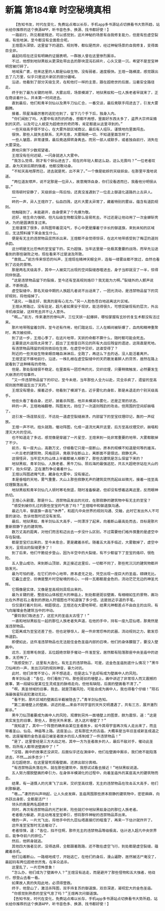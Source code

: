 # 新篇 第184章 时空秘境真相
        【告知书友，时代在变化，免费站点难以长存，手机app多书源站点切换看书大势所趋，站长给你推荐的这个换源APP，听书音色多、换源、找书都好使！】
       一路前行，所见都是残迹，可以感觉到，这片神秘的场景有自我修复能力，但是有些虚空裂痕，有些地渊，至今都没有全面愈合呢。
       王煊眉头深锁，这里留下的道韵、规则等，都似是而非，经过神秘场景的自我修复，变得面目全非。
       最起码现在还没有明确的证据表明，一群故人曾在这里惨烈厮杀。
       不过，他想到地狱黑蚁从更深处带出去的那块混沌石碎片，心头又是一沉，希望不是至宝神明宫被打碎了。
       地域虽广袤，但来这里的人都是仙级生物，没有弱者，速度极快。王煊一路横渡，感觉跟出去了几万里，似乎只是这片新区的部分疆域。
       沿途，他看到了部分天级生灵，在和他打一样的主意，跟在超绝世的后面，沿着安全路径走。
       终于到了最为关键的地带，大雾出现，场景模湖了，地狱黑蚁和一位人族老者早就来了，正在商谈着什么，并未第一时间进去。
       直到最后，他们和青羊剑仙以及黑牛刀仙汇合，一番交谈，最后竟联手闯进去了，引发大雾翻腾。
       接着，陨星海最厉害的逃犯也到了，留下几个手下后，独身入内。
       “你们闻到了吗，大雾中有浓烈的药香，想都不用想，里面好东西太多了，盗界大宗师采摘到的天药，以及可让人蜕变为超绝世的奇药等，肯定都是从这里寻到的。”
       一些天级高手很不甘心，在大雾外部区域商议，最后有人组队，谨慎地向里面闯去。
       很快，那些人就失去联系，无声无息，大雾隔绝一切，不知道里面怎样了。
       一些人皱眉，非常谨慎，最后竟选择转身离去。而另一部人或联手，或者独自前行，消失在大雾深处。
       原地只剩下少数观望者。
       王煊没有任何迟疑，一闪身就进入大雾中。
       “我怎么觉得，刚才有个妖仙进去了，现在的年轻人都这么勐，这么无畏吗？”一位老者叹道，身为天妖后期的强者，他都没敢动身。
       “不知天高地厚而已，进去就是死，出不来了。”一个像是蚍蜉的天级妖虫，在那里平澹地说道。
       “两位道友噤声，说不定那是一位异人，故意掩饰自身，你们没看透而已，我看他分明很从容。”
       现场顿时安静了，天级妖虫一阵后怕，还真没准遇到了一位走上御道化道路的上古异人。
       ……
       砰的一声，异人王煊炸了，仙血四溅，这片大雾太异常了，藏着特别的雾丝，蕴含有道韵规则。
       他触碰到了，未能避开，自身便来了个先爆为敬。
       还好，他生命力强韧，但凡仙级生物都没那么容易死去，不过还是让他动用了一次金蝉斩壳诀，为的是圆满恢复过来。
       王煊谨慎了很多，杀阵图带着混沌气，手心中更是攥着寸许长的御道旗，来到未知的区域后，无法预料接下来会发生什么。
       便是有无主的违禁物品突然杀出来，王煊都不会觉得惊讶，在这片地带感受到了晦涩的道则余韵。
       这分明是无比恐怖的至宝留下的，实力超强，当年这里是一处极其重要的战场，而早先沿途看到的那些破败之地，现在看来不过是波及所致。
       “救我……”前方传来惊恐的叫声，王煊现在精神天眼全开，连每一缕雾丝都不放过，自然也看到了远处的景物。
       那是两名天级高手，其中一人被突兀出现的空间裂缝吞噬进去，身子当即就没了一半，惊得同伴倒退。
       “这是违禁物品留下的裂痕，至今还有至高规则烙印？我无能为力啊。”裂缝外的人颤声说道，不断倒退。
       虚空裂缝中，那名天级中期的人族超凡者说不出话来了，一团光流动，是违禁物品留下的完好规则，将他熔掉了。
       “道兄，一路走好，我真的是有心无力。”另一人脸色苍白地逃离这片区域。
       王煊从旁路过，没有驻足，超凡者如果安于现状，能活得很久，可想突破现有的层次，外出寻机缘突破，这样死去并不让人意外。
       “啊……”前方，传来凄厉的惨叫声，三位天妖一起爆碎，哪怕掌握有玄妙的复生术都没有活过来。
       那片地带残留着剑阵，至今还有作用，他们踏足后，三人在瞬间被斩爆了，血肉和精神重聚时，再次被绞碎。
       到了这一步，王煊心季了，在这片地带，天妖的命都不算什么，随时都可能会死去。
       主要是这片战场太异常了，超出了王煊昔日所见的所有大战后残留的遗迹，这简直是死地。
       有违禁物品残留的规则依旧在生效，在虚空中交织，这谁受得了？
       附近的一些天级生物亲眼目睹血淋淋后，全跑了，再这么下去的话，没人能活着离开。
       王煊坚定不移地前行，沿途，一株扎根在虚空裂缝中的天药散发着醉人的芬芳，居然在路上就看到了这种稀有的奇物。
       但是，那处裂缝很不稳定，在里面有一团恐怖的光，交织纹理，只要稍微触发，必然要发生大崩溃的可怕事件。
       “又一件违禁物品留下的印记，至今未熄，当年那些人全力以赴，完全杀疯了，遗留的至高规则居然都滋生出了天药。”
       王煊没有理会，接着迈步，他看到了模湖下去，近乎雾化的身影，那是未退走的个别天级高手。
       他低头看了看自身，还好，披着杀阵图，他并未模湖与雾化，还是正常的状态。
       砰的一声，王煊袍袖翻卷，阵图发光，挡住了一次道则残韵的攻击，但周围的空间却崩塌了。
       这引发一场连锁反应，不远处一道虚空裂缝崩溃，内部留下的至宝纹理印记，轰的一声绽放。
       王煊一声不吭，扭头就跑，催动阵图，化成一道流光离开这里，后方至高纹理交织，崩塌和湮灭大片的空间。
       也不知道走了多远，感觉像是穿越了一片星空，王煊来到一处非常重要的地带，大雾都散掉了不少。
       前方，有一座大山，高数万丈，仔细看它只是一座断山，原本的规模不知道是何等的雄浑。
       一片古老的建筑物，风格迥异，竟悬浮在断山上，离断面不是很远，寂静无声。
       这很怪异，当年宏大的山体上半截都被人噼断了，那些古建筑是怎么保留下来的？
       地狱黑蚁、青羊剑仙、人族老者、黑牛刀仙、陨石海的最强逃犯，共五大超绝世站在大山的脚下，抬头仰望，正在激烈争论着着什么。
       王煊以阵图遮掩气息，藏身在大雾中，没有接近。
       本是昏暗的天地，雾气重重，大山上那些寂静无声的建筑突然亮起丝丝微光，接着一挂至高纹理飘落出来。
       地狱黑蚁和青羊剑仙几人顿时寒毛倒竖，随时准备躲避，但却没有想着逃离这里，反而眼神热切。
       王煊心头剧震，那是什么，违禁物品发出的光纹，在那寂静的建筑物中有无主的至宝？
       “感受到被你扎过的那些至宝的气息了吗？”王煊暗中和御道旗沟通。
       最近几年，御道旗一直在“休养”，和超凡中央世界的规则沟通、交融，此时它发出外人不可查的波动，告诉他暂时还没有发现。
       最后，地狱黑蚁、青羊剑仙五大高手，一同漂浮了起来，向着断山最高处而去，目标是那片重新寂静下去的建筑物。
       数万丈高的距离，对他们而言和迈出去一步没什么区别，不过需要他们格外慎重的是虚空中存在裂缝。
       都是至宝打出来的，至今未愈合，更是藏着杀机，随着五大高手临近，大雾散掉了，虚空中发光，呈现出的裂缝更多了！
       到了后来，他们干脆徒步登山，因为半空中的大裂缝，有不少都留下了至宝的烙印，很危险。
       五人登山成功，来到断山顶部，真正接近这里后，一切都不同了，那些死沉沉的建筑物都开始发光。
       最为可怕的是，在它们的中心地带，原本虚无之处，凭空出现一座巨大的圣庙，磅礴无比。
       它矗立虚空，彷佛是整片时空秘境的核心，一砖一瓦都都是金色的，流动茫茫无边的神圣光辉。
       它既像是实体，又像是至高规则具现出来的。
       最为关键的是，整座如山体般宏大的神庙上，到处都是斑驳壁画，有栩栩如生的景物，画功比在外界岩石上看到的原始人狩猎图也不知道强了多少倍，这是技近乎道的手笔。
       仅仅是盯着片刻间，相距很远，王煊还在大雾地带呢，结果元神都差点不由自主的出窍，有飞向璀璨金色建筑当中的冲动。
       “要将我们吸进去了，这宏大的圣庙太古怪了！”
       一直和地狱黑蚁在一起的那位人族老者失声道，在他的手中，持有一座九层仙塔，那竟然是准违禁物品。
       它距离成为至宝还差了些，但也足够惊人，是一件非常恐怖的武器，流动规则之力，散发恐怖道韵。
       即便如此，这件准违禁物品也无法抵住金色圣庙内部的召唤，他们的身体朦胧了，要没入壁画中。
       远方，王煊寒毛倒竖，五位超绝世联手催动一件准至宝，居然都有陷落那座中央圣庙中的迹象，太恐怖了。
       “我感受到了，这里有大造化，有无主的违禁物品，可是，这金色圣庙到底什么情况？”黑牛刀仙哞的一声，发出沉闷的规则神音，奋力对抗。
       此时，他们非常不甘心，并不想逃走，但是这么下去却有成为壁画中人的风险。
       青羊剑仙道：“各位，你们看到了吗，那些斑驳的墙壁上，画中讲述了非常惊人而又震撼的故事，第一段疑似是某位生灵成圣的脉络走向，但他有缺陷，后面的壁画看不清了。”
       “啊，真圣领域的旧事，我去，就是顶着风险，可能会成为画中人，我也得看个仔细！”陨石海最强星际逃犯激动无比。
       “看不到，那片区域的壁画后半截被隐去了。”青羊剑仙告知。
       “第二面墙壁上的壁画，讲述的是……来自不同宇宙的天外文明遭遇了，共有三方，展开激烈厮杀。”
       黑牛刀仙顶着要成为画中人的风险，观摩到另外一面墙壁上的图景，颇为震惊，道：“这是真实发生的旧事，那些人，那些天外来客，进入这片墙壁了？”
       “我知道了，其中一个阵营的确来自某位圣者故乡，如今其母宇宙再次有人走出来了，而且带着圣山、仙岛、神庙等上路。这座圣山，还有那宏大的古庙，大概率是当年旧圣或新圣成道之地，这座璀璨的金色圣庙已被圣者故乡的后人炼制成了一件违禁物品！”
       “是了，这里曾经是三方大战之地，其中一方为圣者故乡的人，最后不敌对手，催动此圣物，将所有人都带进壁画中了！”
       “没错，画中的故事还没讲完，后面似乎还在演绎中，他们在壁画中厮杀，我们绝不能陷落进去，不然……凶多吉少！”
       五位超绝世，在这里冒死观看壁画，还原出部分真相。
       “有违禁物品失落在外，就在那些建筑中，我想试试看去接近！”地狱黑蚁说道。
       五人努力摆脱壁画的牵引力，在身体半模湖化的过程中，向着圣庙外的某座高大的建筑物而去。
       结果，有一道慑人的光束飞了出来，交织至高纹理，无主的违禁物品在攻击五大高手，他们刹那躲避。
       “嗷……”凄厉的叫声响起，让人头皮发麻，圣庙周围那些原本寂静的建筑物中，密密麻麻，向外跃出身影，全都是活尸！
       领头的竟是两名超绝世！
       同时，再次有违禁物品的光芒射来，险些就打中地狱黑蚁身边的那位人族老者。
       老者极力躲避，并且动用准至宝牵引，想将那件神秘的违禁物品弄出来。
       噗的一声，一片光飞出，将他手中的九层仙塔直接打的暗澹了，再来一下估计就炸开了。
       这件准至宝暂时无法催动了。
       老者惊悚，道：“各位，挡不住啊，那件无主的违禁物品等级极高，估计进入超凡中央世界后，能争夺前六的排位。”
       然后，他转身就逃。
       其他四大强者见状，没得选择，全都跟着跑路，还不敢在虚空飞行，到处都是虚空裂缝，蕴藏着杀机。
       他们沿着断山，一路缩地成寸，开始逃亡，在他们的身后，漫山遍野，居然被活尸淹没了，最起码有两位超绝世厉鬼，在率众追杀。
       这里乱了，一片恐怖景象！
       “怎么办，他们成为了壁画中人？”王煊没有逃走，而是避开了那些怪物和五大强者，他绕行，想登山去看一看。
       如果故人真的失陷此地，必须得营救。
       终于，他登山了，激活杀阵图，双手持复苏的御道旗，双目深邃，凝视宏大的金色圣庙。
       “你感觉到熟悉的至宝气息了吗？”王煊再次问御道旗。
       【告知书友，时代在变化，免费站点难以长存，手机app多书源站点切换看书大势所趋，站长给你推荐的这个换源APP，听书音色多、换源、找书都好使！】